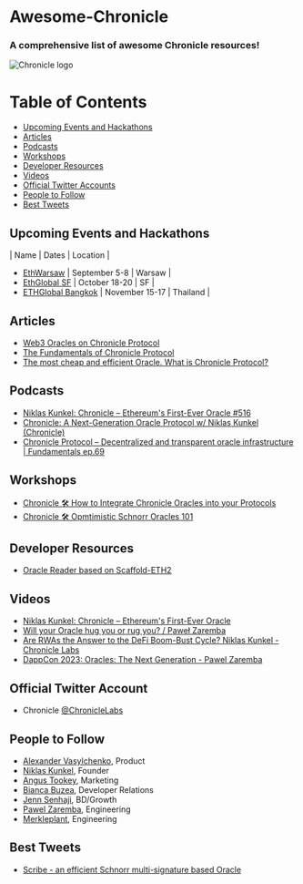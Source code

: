 # Awesome-Chronicle

### A comprehensive list of awesome Chronicle resources! 

![Chronicle logo](chroni.svg)


# Table of Contents
- [Upcoming Events and Hackathons](#upcoming-events-and-hackathons)
- [Articles](#articles)
- [Podcasts](#podcasts)
- [Workshops](#workshops)
- [Developer Resources](#developer-resources)
- [Videos](#videos)
- [Official Twitter Accounts](#official-twitter-accounts)
- [People to Follow](#people-to-follow)
- [Best Tweets](#best-tweets)


## Upcoming Events and Hackathons
| Name | Dates | Location | 

- [EthWarsaw](https://www.ethwarsaw.dev/) | September 5-8 | Warsaw |
- [EthGlobal SF](https://ethglobal.com/events/sanfrancisco2024) | October 18-20 | SF |
- [ETHGlobal Bangkok](https://ethglobal.com/events/bangkok) | November 15-17 | Thailand |

## Articles
- [Web3 Oracles on Chronicle Protocol]()
- [The Fundamentals of Chronicle Protocol](https://tokenterminal.com/resources/crypto-research/the-fundamentals-of-chronicle-protocol#abstract)
- [The most cheap and efficient Oracle. What is Chronicle Protocol?](https://hackenproof.com/blog/for-hackers/what-is-chronicle-protocol)



## Podcasts
- [ Niklas Kunkel: Chronicle – Ethereum's First-Ever Oracle #516 ](https://www.youtube.com/watch?v=Cd9d9TslucQ&list=PLHWmbk2F4kE8ZwD5vbjJJ6oNdip_bgrUC&index=2)
- [Chronicle: A Next-Generation Oracle Protocol w/ Niklas Kunkel (Chronicle)](https://www.youtube.com/watch?v=3UB52b6FPc0&list=PLHWmbk2F4kE8ZwD5vbjJJ6oNdip_bgrUC&index=3)
- [Chronicle Protocol – Decentralized and transparent oracle infrastructure | Fundamentals ep.69 ](https://www.youtube.com/watch?v=eyFJ9tz8M6s&list=PLHWmbk2F4kE8ZwD5vbjJJ6oNdip_bgrUC&index=1)


## Workshops
- [Chronicle 🛠️ How to Integrate Chronicle Oracles into your Protocols](https://www.youtube.com/watch?v=1O1yScb6KDk)
- [Chronicle 🛠️ Opmtimistic Schnorr Oracles 101](https://www.youtube.com/watch?v=IzYU6_Cp5-Y)


## Developer Resources
- [Oracle Reader based on Scaffold-ETH2](https://github.com/chronicleprotocol/scaffold-oracle-reader)


## Videos
- [Niklas Kunkel: Chronicle – Ethereum's First-Ever Oracle](https://www.youtube.com/watch?v=Cd9d9TslucQ&t=842s)
- [Will your Oracle hug you or rug you? / Paweł Zaremba](https://www.youtube.com/watch?v=dCGz7GwCXgE)
- [Are RWAs the Answer to the DeFi Boom-Bust Cycle? Niklas Kunkel - Chronicle Labs ](https://www.youtube.com/watch?v=MLu0F3lW_UI&list=PLHWmbk2F4kE-H54fXRpii0UphKeqZgIW3&index=2)
- [DappCon 2023: Oracles: The Next Generation - Pawel Zaremba](https://www.youtube.com/watch?v=8K7CWrxRk80&list=PLHWmbk2F4kE-H54fXRpii0UphKeqZgIW3&index=4)


## Official Twitter Account
- Chronicle [@ChronicleLabs](https://x.com/ChronicleLabs)

## People to Follow

   - [Alexander Vasylchenko](https://x.com/AlexanderVasyl), Product
   - [Niklas Kunkel](https://x.com/nomos_paradox), Founder
   - [Angus Tookey](https://x.com/AngusTookey), Marketing
   - [Bianca Buzea](https://x.com/buzea200), Developer Relations
   - [Jenn Senhaji](https://x.com/jensenhaji), BD/Growth
   - [Pawel Zaremba](https://x.com/teghnet), Engineering
   - [Merkleplant](https://x.com/merkleplant_eth), Engineering

## Best Tweets
- [Scribe - an efficient Schnorr multi-signature based Oracle](https://x.com/merkleplant_eth/status/1693652385980379593)
